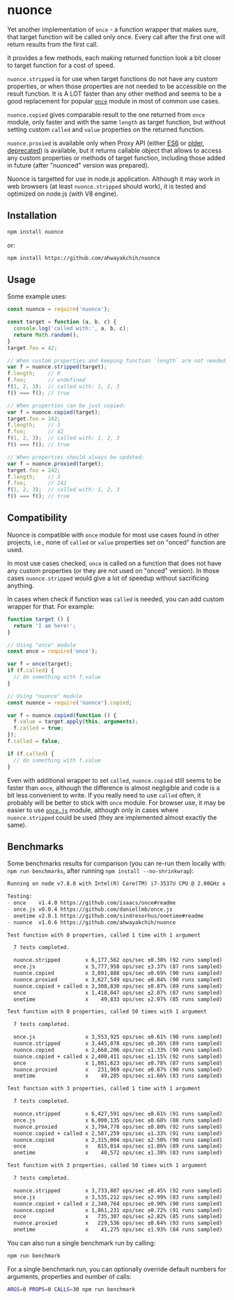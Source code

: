 nuonce
======

Yet another implementation of `once` - a function wrapper that makes sure, that target function will be called only once.
Every call after the first one will return results from the first call.

It provides a few methods, each making returned function look a bit closer to target function for a cost of speed.

`nuonce.stripped` is for use when target functions do not have any custom properties, or when those properties are not needed to be accessible on the result function. It is A LOT faster than any other method and seems to be a good replacement for popular [`once`](https://github.com/isaacs/once) module in most of common use cases.

`nuonce.copied` gives comparable result to the one returned from `once` module, only faster and with the same `length` as target function, but without setting custom `called` and `value` properties on the returned function.

`nuonce.proxied` is available only when Proxy API (either [ES6](https://developer.mozilla.org/en/docs/Web/JavaScript/Reference/Global_Objects/Proxy) or [older, deprecated](https://developer.mozilla.org/en-US/docs/Archive/Web/Old_Proxy_API)) is available, but it returns callable object that allows to access any custom properties or methods of target function, including those added in future (after "nuonced" version was prepared).

Nuonce is targetted for use in node.js application. Although it may work in web browsers (at least `nuonce.stripped` should work), it is tested and optimized on node.js (with V8 engine).


## Installation

```sh
npm install nuonce
```

or:

```sh
npm install https://github.com/ahwayakchih/nuonce
```


## Usage

Some example uses:

```js
const nuonce = require('nuonce');

const target = function (a, b, c) {
  console.log('called with:', a, b, c);
  return Math.random();
}
target.foo = 42;

// When custom properties and keeping function `length` are not needed:
var f = nuonce.stripped(target);
f.length;    // 0
f.foo;       // undefined
f(1, 2, 3);  // called with: 1, 2, 3
f() === f(); // true

// When properties can be just copied:
var f = nuonce.copied(target);
target.foo = 142;
f.length;    // 3
f.foo;       // 42
f(1, 2, 3);  // called with: 1, 2, 3
f() === f(); // true

// When properties should always be updated:
var f = nuonce.proxied(target);
target.foo = 242;
f.length;    // 3
f.foo;       // 242
f(1, 2, 3);  // called with: 1, 2, 3
f() === f(); // true
```


## Compatibility

Nuonce is compatible with `once` module for most use cases found in other projects, i.e., none of `called` or `value` properties set on "onced" function are used.

In most use cases checked, `once` is called on a function that does not have any custom properties (or they are not used on "onced" version). In those cases `nuonce.stripped` would give a lot of speedup without sacrificing anything.

In cases when check if function was `called` is needed, you can add custom wrapper for that. For example:

```js
function target () {
  return 'I am here!';
}

// Using "once" module
const once = require('once');

var f = once(target);
if (f.called) {
  // do something with f.value
}

// Using "nuonce" module
const nuonce = require('nuonce').copied;

var f = nuonce.copied(function () {
  f.value = target.apply(this, arguments);
  f.called = true;
});
f.called = false;

if (f.called) {
  // do something with f.value
}
```

Even with additional wrapper to set `called`, `nuonce.copied` still seems to be faster than `once`, although the difference is almost negligible and code is a bit less convenient to write. If you really need to use `called` often, it probably will be better to stick with `once` module.
For browser use, it may be easier to use [`once.js`](https://github.com/daniellmb/once.js) module, although only in cases where `nuonce.stripped` could be used (they are implemented almost exactly the same).


## Benchmarks

Some benchmarks results for comparison (you can re-run them locally with: `npm run benchmarks`, after running `npm install --no-shrinkwrap`):

```markdown
Running on node v7.8.0 with Intel(R) Core(TM) i7-3537U CPU @ 2.00GHz x 4

Testing:
- once    v1.4.0 https://github.com/isaacs/once#readme           
- once.js v0.0.4 https://github.com/daniellmb/once.js            
- onetime v2.0.1 https://github.com/sindresorhus/onetime#readme  
- nuonce  v1.0.6 https://github.com/ahwayakchih/nuonce           

Test function with 0 properties, called 1 time with 1 argument

  7 tests completed.

  nuonce.stripped        x 6,177,562 ops/sec ±0.38% (92 runs sampled)
  once.js                x 5,777,958 ops/sec ±3.37% (87 runs sampled)
  nuonce.copied          x 3,891,888 ops/sec ±0.69% (90 runs sampled)
  nuonce.proxied         x 3,627,549 ops/sec ±0.84% (90 runs sampled)
  nuonce.copied + called x 3,308,830 ops/sec ±0.87% (89 runs sampled)
  once                   x 1,418,047 ops/sec ±2.07% (87 runs sampled)
  onetime                x    49,833 ops/sec ±2.97% (85 runs sampled)

Test function with 0 properties, called 50 times with 1 argument

  7 tests completed.

  once.js                x 3,553,925 ops/sec ±0.61% (90 runs sampled)
  nuonce.stripped        x 3,445,078 ops/sec ±0.36% (89 runs sampled)
  nuonce.copied          x 2,668,206 ops/sec ±1.33% (90 runs sampled)
  nuonce.copied + called x 2,400,411 ops/sec ±1.15% (92 runs sampled)
  once                   x 1,081,623 ops/sec ±0.78% (87 runs sampled)
  nuonce.proxied         x   231,969 ops/sec ±0.87% (90 runs sampled)
  onetime                x    49,285 ops/sec ±1.66% (83 runs sampled)

Test function with 3 properties, called 1 time with 1 argument

  7 tests completed.

  nuonce.stripped        x 6,427,591 ops/sec ±0.61% (91 runs sampled)
  once.js                x 6,000,135 ops/sec ±0.68% (88 runs sampled)
  nuonce.proxied         x 3,794,778 ops/sec ±0.80% (92 runs sampled)
  nuonce.copied + called x 2,587,259 ops/sec ±1.33% (91 runs sampled)
  nuonce.copied          x 2,315,004 ops/sec ±2.50% (90 runs sampled)
  once                   x   815,014 ops/sec ±1.86% (89 runs sampled)
  onetime                x    40,572 ops/sec ±1.38% (83 runs sampled)

Test function with 3 properties, called 50 times with 1 argument

  7 tests completed.

  nuonce.stripped        x 3,733,887 ops/sec ±0.45% (92 runs sampled)
  once.js                x 3,535,212 ops/sec ±2.99% (83 runs sampled)
  nuonce.copied + called x 2,340,764 ops/sec ±0.90% (90 runs sampled)
  nuonce.copied          x 1,861,231 ops/sec ±0.72% (91 runs sampled)
  once                   x   735,307 ops/sec ±2.82% (85 runs sampled)
  nuonce.proxied         x   229,536 ops/sec ±0.64% (93 runs sampled)
  onetime                x    41,275 ops/sec ±1.93% (84 runs sampled)
```

You can also run a single benchmark run by calling:

```sh
npm run benchmark
```

For a single benchmark run, you can optionally override default numbers for arguments, properties and number of calls:

```sh
ARGS=0 PROPS=0 CALLS=30 npm run benchmark
```
